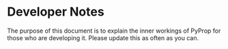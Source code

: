 # Developer Notes
The purpose of this document is to explain the inner workings of PyProp for those who are developing it. Please update this as often as you can.